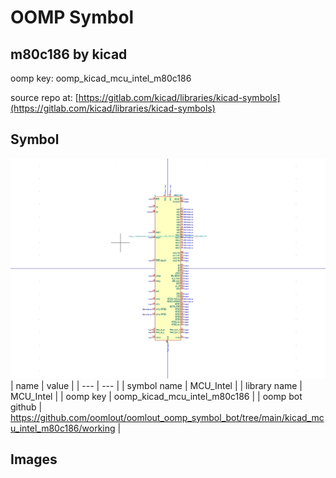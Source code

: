 # OOMP Symbol  
## m80c186  by kicad  
  
oomp key: oomp_kicad_mcu_intel_m80c186  
  
source repo at: [https://gitlab.com/kicad/libraries/kicad-symbols](https://gitlab.com/kicad/libraries/kicad-symbols)  
## Symbol  
  
[![working.png](working_600.png)](working.png)  
| name | value | 
| --- | --- | 
| symbol name | MCU_Intel | 
| library name | MCU_Intel | 
| oomp key | oomp_kicad_mcu_intel_m80c186 | 
| oomp bot github | https://github.com/oomlout/oomlout_oomp_symbol_bot/tree/main/kicad_mcu_intel_m80c186/working | 
## Images  

